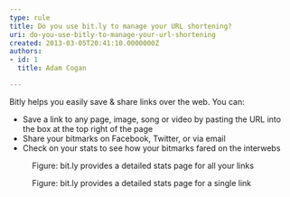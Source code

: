 ```yaml
---
type: rule
title: Do you use bit.ly to manage your URL shortening?
uri: do-you-use-bitly-to-manage-your-url-shortening
created: 2013-03-05T20:41:10.0000000Z
authors:
- id: 1
  title: Adam Cogan

---
```




<span class='intro'> <p>Bitly helps you easily save &amp; share links over the web. You can&#58;</p><ul><li>Save a link to any page, image, song or video by pasting the URL into the box at the top right of the page</li><li>Share your bitmarks on Facebook, Twitter, or via email</li><li>Check on your stats to see how your bitmarks fared on the interwebs</li></ul> </span>

<dl class="image"><dt>
      <img src="bitly-stats-general.jpg" alt="" />
   </dt><dd>Figure&#58; bit.ly provides a detailed stats page for all your links</dd></dl><dl class="image"><dt>
      <img src="bitly-stats.jpg" alt="" />
   </dt><dd>Figure&#58; bit.ly provides a detailed stats page for a single link</dd></dl>


